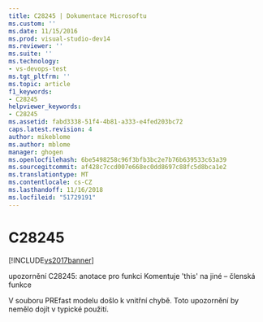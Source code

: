 ```yaml
---
title: C28245 | Dokumentace Microsoftu
ms.custom: ''
ms.date: 11/15/2016
ms.prod: visual-studio-dev14
ms.reviewer: ''
ms.suite: ''
ms.technology:
- vs-devops-test
ms.tgt_pltfrm: ''
ms.topic: article
f1_keywords:
- C28245
helpviewer_keywords:
- C28245
ms.assetid: fabd3338-51f4-4b81-a333-e4fed203bc72
caps.latest.revision: 4
author: mikeblome
ms.author: mblome
manager: ghogen
ms.openlocfilehash: 6be5498258c96f3bfb3bc2e7b76b639533c63a39
ms.sourcegitcommit: af428c7ccd007e668ec0dd8697c88fc5d8bca1e2
ms.translationtype: MT
ms.contentlocale: cs-CZ
ms.lasthandoff: 11/16/2018
ms.locfileid: "51729191"
---
```

# <a name="c28245"></a>C28245
[!INCLUDE[vs2017banner](../includes/vs2017banner.md)]

upozornění C28245: anotace pro funkci Komentuje 'this' na jiné – členská funkce  
  
 V souboru PREfast modelu došlo k vnitřní chybě. Toto upozornění by nemělo dojít v typické použití.



